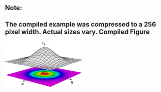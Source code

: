 Note:
-----

The compiled example was compressed to a 256
pixel width. Actual sizes vary.
Compiled Figure
---------------
![Example](Gaussian_Surface.png)
